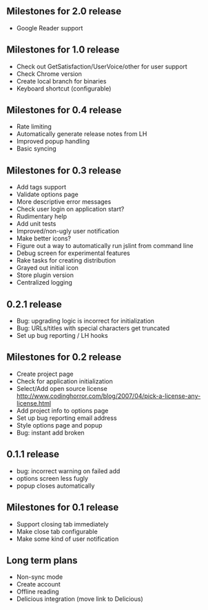 Milestones for 2.0 release
--------------------------
- Google Reader support


Milestones for 1.0 release
--------------------------
- Check out GetSatisfaction/UserVoice/other for user support 
- Check Chrome version
- Create local branch for binaries
- Keyboard shortcut (configurable)
                      
Milestones for 0.4 release
--------------------------
- Rate limiting     
- Automatically generate release notes from LH   
- Improved popup handling                                 
- Basic syncing

Milestones for 0.3 release
---------------------------
- Add tags support
- Validate options page
- More descriptive error messages      
- Check user login on application start?
- Rudimentary help
- Add unit tests
- Improved/non-ugly user notification                                                        
- Make better icons?
- Figure out a way to automatically run jslint from command line
- Debug screen for experimental features         
- Rake tasks for creating distribution
- Grayed out initial icon
- Store plugin version
- Centralized logging

0.2.1 release
-------------
- Bug: upgrading logic is incorrect for initialization
- Bug: URLs/titles with special characters get truncated
- Set up bug reporting / LH hooks

Milestones for 0.2 release
--------------------------
- Create project page
- Check for application initialization
- Select/Add open source license http://www.codinghorror.com/blog/2007/04/pick-a-license-any-license.html  
- Add project info to options page
- Set up bug reporting email address
- Style options page and popup
- Bug: instant add broken

0.1.1 release
-------------
- bug: incorrect warning on failed add
- options screen less fugly
- popup closes automatically

Milestones for 0.1 release
--------------------------
- Support closing tab immediately
- Make close tab configurable
- Make some kind of user notification

Long term plans
--------------- 
- Non-sync mode
- Create account
- Offline reading
- Delicious integration (move link to Delicious)